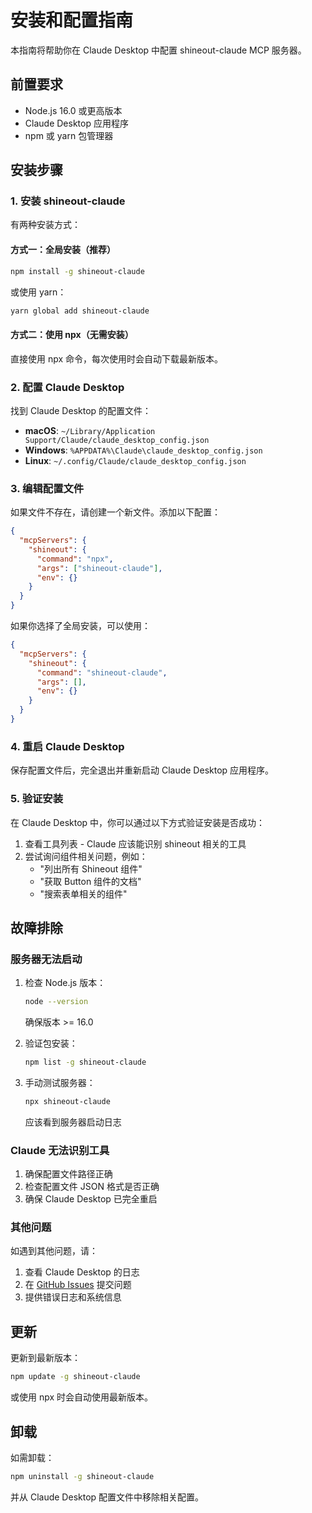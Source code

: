 # 安装和配置指南

本指南将帮助你在 Claude Desktop 中配置 shineout-claude MCP 服务器。

## 前置要求

- Node.js 16.0 或更高版本
- Claude Desktop 应用程序
- npm 或 yarn 包管理器

## 安装步骤

### 1. 安装 shineout-claude

有两种安装方式：

#### 方式一：全局安装（推荐）

```bash
npm install -g shineout-claude
```

或使用 yarn：

```bash
yarn global add shineout-claude
```

#### 方式二：使用 npx（无需安装）

直接使用 npx 命令，每次使用时会自动下载最新版本。

### 2. 配置 Claude Desktop

找到 Claude Desktop 的配置文件：

- **macOS**: `~/Library/Application Support/Claude/claude_desktop_config.json`
- **Windows**: `%APPDATA%\Claude\claude_desktop_config.json`
- **Linux**: `~/.config/Claude/claude_desktop_config.json`

### 3. 编辑配置文件

如果文件不存在，请创建一个新文件。添加以下配置：

```json
{
  "mcpServers": {
    "shineout": {
      "command": "npx",
      "args": ["shineout-claude"],
      "env": {}
    }
  }
}
```

如果你选择了全局安装，可以使用：

```json
{
  "mcpServers": {
    "shineout": {
      "command": "shineout-claude",
      "args": [],
      "env": {}
    }
  }
}
```

### 4. 重启 Claude Desktop

保存配置文件后，完全退出并重新启动 Claude Desktop 应用程序。

### 5. 验证安装

在 Claude Desktop 中，你可以通过以下方式验证安装是否成功：

1. 查看工具列表 - Claude 应该能识别 shineout 相关的工具
2. 尝试询问组件相关问题，例如：
   - "列出所有 Shineout 组件"
   - "获取 Button 组件的文档"
   - "搜索表单相关的组件"

## 故障排除

### 服务器无法启动

1. 检查 Node.js 版本：
   ```bash
   node --version
   ```
   确保版本 >= 16.0

2. 验证包安装：
   ```bash
   npm list -g shineout-claude
   ```

3. 手动测试服务器：
   ```bash
   npx shineout-claude
   ```
   应该看到服务器启动日志

### Claude 无法识别工具

1. 确保配置文件路径正确
2. 检查配置文件 JSON 格式是否正确
3. 确保 Claude Desktop 已完全重启

### 其他问题

如遇到其他问题，请：

1. 查看 Claude Desktop 的日志
2. 在 [GitHub Issues](https://github.com/sheinsight/shineout-next/issues) 提交问题
3. 提供错误日志和系统信息

## 更新

更新到最新版本：

```bash
npm update -g shineout-claude
```

或使用 npx 时会自动使用最新版本。

## 卸载

如需卸载：

```bash
npm uninstall -g shineout-claude
```

并从 Claude Desktop 配置文件中移除相关配置。